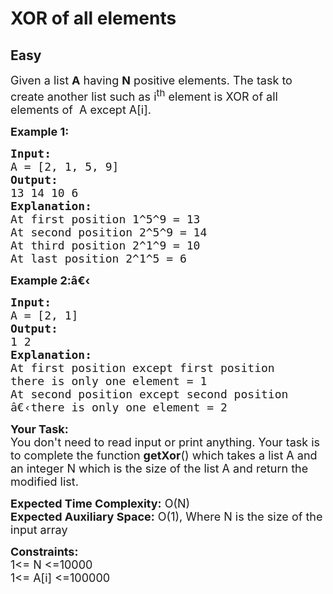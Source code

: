 # XOR of all elements
## Easy
<div class="problem-statement">
                <p></p><p><span style="font-size:18px">Given a list <strong>A</strong>&nbsp;having <strong>N</strong> positive elements. The task to create another list&nbsp;such as i<sup>th</sup>&nbsp;element&nbsp;is XOR of all elements of&nbsp;&nbsp;A&nbsp;except A[i].</span></p>

<p><strong><span style="font-size:18px">Example 1:</span></strong></p>

<pre><span style="font-size:18px"><strong>Input:</strong>
A = [2, 1, 5, 9]</span>
<span style="font-size:18px"><strong>Output:</strong>
13 14 10 6</span>
<span style="font-size:18px"><strong>Explanation:</strong>
At first position 1^5^9 = 13
At second position 2^5^9 = 14
At third position 2^1^9 = 10
At last position 2^1^5 = 6</span></pre>

<p><strong><span style="font-size:18px">Example 2:â€‹</span></strong></p>

<pre><span style="font-size:18px"><strong>Input:</strong>
A = [2, 1]</span>
<span style="font-size:18px"><strong>Output:</strong>
1 2
<strong>Explanation:</strong> 
At first position except first position 
there is only one element = 1
At second position except second position
â€‹there is only one element = 2</span>
</pre>

<p><span style="font-size:18px"><strong>Your Task:</strong>&nbsp;&nbsp;<br>
You don't need to read input or print anything. Your task is to complete the function <strong>getXor</strong>()&nbsp;which takes a&nbsp;list A and an integer N which is the size of the list A and return the modified&nbsp;list.</span></p>

<p><span style="font-size:18px"><strong>Expected Time Complexity:</strong> O(N)<br>
<strong>Expected Auxiliary Space:</strong> O(1), Where N is the size of the input array</span></p>

<p><span style="font-size:18px"><strong>Constraints:</strong><br>
1&lt;= N &lt;=10000<br>
1&lt;= A[i]&nbsp;&lt;=100000</span></p>
 <p></p>
            </div>